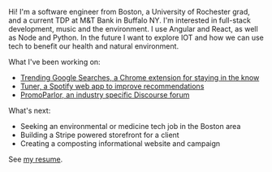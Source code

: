 Hi! I'm a software engineer from Boston, a University of Rochester grad, and a current TDP at M&T Bank in Buffalo NY. I'm interested in full-stack development, music and the environment. I use Angular and React, as well as Node and Python. In the future I want to explore IOT and how we can use tech to benefit our health and natural environment.

What I've been working on:
- [Trending Google Searches, a Chrome extension for staying in the know](https://tommygeiger.com/trending-google-searches)
- [Tuner, a Spotify web app to improve recommendations](https://tommygeiger.com/tuner)
- [PromoParlor, an industry specific Discourse forum](https://promoparlor.com)

What's next:
- Seeking an environmental or medicine tech job in the Boston area
- Building a Stripe powered storefront for a client
- Creating a composting informational website and campaign

See [my resume](https://tommygeiger.com/resume.pdf).
